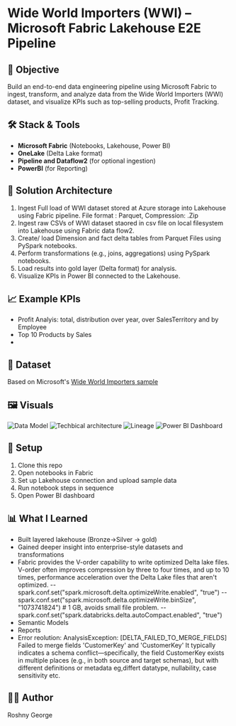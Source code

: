 # Wide World Importers (WWI) – Microsoft Fabric Lakehouse E2E Pipeline

## 🎯 Objective
Build an end-to-end data engineering pipeline using Microsoft Fabric to ingest, transform, and analyze data from the Wide World Importers (WWI) dataset, and visualize KPIs such as top-selling products, Profit Tracking.

## 🛠️ Stack & Tools
- **Microsoft Fabric** (Notebooks, Lakehouse, Power BI)
- **OneLake** (Delta Lake format)
- **Pipeline and Dataflow2** (for optional ingestion)
- **PowerBI** (for Reporting)

## 🔄 Solution Architecture
1. Ingest Full load of  WWI dataset stored  at Azure storage into Lakehouse using Fabric pipeline. File format : Parquet, Compression: .Zip
2. Ingest raw CSVs  of WWI dataset staored in csv file on local filesystem into Lakehouse using Fabric data flow2.
3. Create/ load Dimension  and fact delta tables from Parquet Files using PySpark notebooks.
4. Perform transformations (e.g., joins, aggregations) using PySpark notebooks.
5. Load results into gold layer (Delta format) for analysis.
6. Visualize KPIs in Power BI connected to the Lakehouse.


## 📈 Example KPIs
- Profit Analyis: total, distribution over year, over SalesTerritory and by Employee
- Top 10 Products by Sales
-

## 🧱 Dataset
Based on Microsoft's [Wide World Importers sample](https://assetsprod.microsoft.com/en-us/wwi-sample-dataset.zip)

## 🖼️ Visuals
![Data Model](./diagram/data_model.jpg) 
![Techbical architecture](./diagram/TechnicalArchitecture.drawio) 
![ Lineage](./diagram/WW1_Lineage.jpg) 
![Power BI Dashboard](./images/Profit_Reporting.png)

## 🚀 Setup
1. Clone this repo
2. Open notebooks in Fabric
3. Set up Lakehouse connection and upload sample data
4. Run notebook steps in sequence
5. Open Power BI dashboard

## 📊 What I Learned
- Built layered lakehouse  (Bronze->Silver → gold)
- Gained deeper insight into enterprise-style datasets and transformations
- Fabric provides the V-order capability to write optimized Delta lake files. V-order often improves compression by three to four times, and up to 10 times, performance acceleration over the Delta Lake files that aren't optimized.
    -- spark.conf.set("spark.microsoft.delta.optimizeWrite.enabled", "true")
    --spark.conf.set("spark.microsoft.delta.optimizeWrite.binSize", "1073741824")  # 1 GB, avoids small file problem.
    --spark.conf.set("spark.databricks.delta.autoCompact.enabled", "true")
- Semantic Models
- Reports
- Error reolution:
    AnalysisException: [DELTA_FAILED_TO_MERGE_FIELDS] Failed to merge fields 'CustomerKey' and 'CustomerKey'  It typically indicates a schema conflict—specifically, the field CustomerKey exists in multiple places (e.g., in both source and target schemas), but with different definitions or metadata eg,differt datatype, nullability, case sensitivity etc.

## 👩‍💻 Author
Roshny George